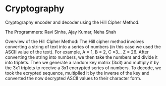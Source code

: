 Cryptography
============

Cryptography encoder and decoder using the Hill Cipher Method. 

The Programmers:
  Ravi Sinha, Ajay Kumar, Neha Shah

Overview of the Hill Cipher Method:
  The Hill cipher method involves converting a string of text into a series of numbers (in this case we used the
  ASCII value of the text). For example, A = 1, B = 2, C =3... Z = 26. After converting the string into numbers, we
  then take the numbers and divide it into triplets. Then we generate a random key matrix (3x3) and multiply it by the
  3x1 triplets to receive a 3x1 encrypted series of numbers. To decode, we took the ecrypted sequence, multiplied it by
  the inverse of the key and converted the now decrypted ASCII values to their character form.
